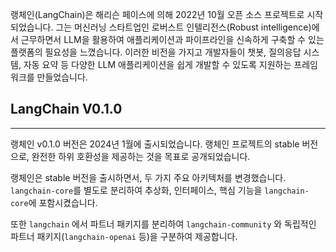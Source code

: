 랭체인(LangChain)은 해리슨 페이스에 의해 2022년 10월 오픈 소스 프로젝트로 시작되었습니다. 그는 머신러닝 스타트업인 로버스트 인텔리전스(Robust intelligence)에서 근무하면서 LLM을 활용하여 애플리케이션과 파이프라인을 신속하게 구축할 수 있는 플랫폼의 필요성을 느꼈습니다. 이러한 비전을 가지고 개발자들이 챗봇, 질의응답 시스템, 자동 요약 등 다양한 LLM 애플리케이션을 쉽게 개발할 수 있도록 지원하는 프레임워크를 만들었습니다.

## LangChain V0.1.0
---
랭체인 v0.1.0 버전은 2024년 1월에 출시되었습니다. 랭체인 프로젝트의 stable 버전으로, 완전한 하위 호환성을 제공하는 것을 목표로 공개되었습니다.

랭체인은 stable 버전을 출시하면서, 두 가지 주요 아키텍처를 변경했습니다. `langchain-core`를 별도로 분리하여 추상화, 인터페이스, 핵심 기능을 `langchain-core`에 포함시켰습니다.

또한 `langchain` 에서 파트너 패키지를 분리하여 `langchain-community` 와 독립적인 파트너 패키지(`langchain-openai` 등)을 구분하여 제공합니다.
